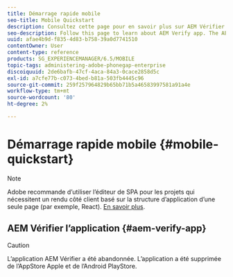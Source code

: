```yaml
---
title: Démarrage rapide mobile
seo-title: Mobile Quickstart
description: Consultez cette page pour en savoir plus sur AEM Vérifier l’application. L’application AEM Verify est un moyen rapide et facile d’exécuter vos applications mobiles AEM sur n’importe quel appareil mobile iOS ou Android.
seo-description: Follow this page to learn about AEM Verify app. The AEM Verify app is a quick and an easy way to run your AEM mobile applications on any iOS or Android mobile device.
uuid: afae4b9d-f835-4d83-b758-39a0d7741510
contentOwner: User
content-type: reference
products: SG_EXPERIENCEMANAGER/6.5/MOBILE
topic-tags: administering-adobe-phonegap-enterprise
discoiquuid: 2de6bafb-47cf-4aca-84a3-0cace2858d5c
exl-id: a7cfe77b-c073-4bed-b81a-503fb4445c96
source-git-commit: 259f257964829b65bb71b5a46583997581a91a4e
workflow-type: tm+mt
source-wordcount: '80'
ht-degree: 2%

---
```


# Démarrage rapide mobile {#mobile-quickstart}

>[!NOTE]
>
>Adobe recommande d’utiliser l’éditeur de SPA pour les projets qui nécessitent un rendu côté client basé sur la structure d’application d’une seule page (par exemple, React). [En savoir plus](/help/sites-developing/spa-overview.md).

## AEM Vérifier l’application {#aem-verify-app}

>[!CAUTION]
>
>L’application AEM Vérifier a été abandonnée. L’application a été supprimée de l’AppStore Apple et de l’Android PlayStore.
